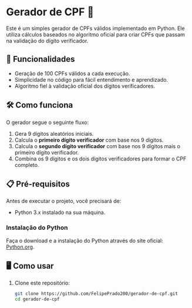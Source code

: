 # Gerador de CPF 🧮

Este é um simples gerador de CPFs válidos implementado em Python. Ele utiliza cálculos baseados no algoritmo oficial para criar CPFs que passam na validação do dígito verificador.

## 🚀 Funcionalidades

- Geração de 100 CPFs válidos a cada execução.
- Simplicidade no código para fácil entendimento e aprendizado.
- Algoritmo fiel à validação oficial dos dígitos verificadores.

## 🛠️ Como funciona

O gerador segue o seguinte fluxo:

1. Gera 9 dígitos aleatórios iniciais.
2. Calcula o **primeiro dígito verificador** com base nos 9 dígitos.
3. Calcula o **segundo dígito verificador** com base nos 9 dígitos mais o primeiro dígito verificador.
4. Combina os 9 dígitos e os dois dígitos verificadores para formar o CPF completo.

## 📋 Pré-requisitos

Antes de executar o projeto, você precisará de:

- Python 3.x instalado na sua máquina.

### Instalação do Python
Faça o download e a instalação do Python através do site oficial: [Python.org](https://www.python.org/).

## 🖥️ Como usar

1. Clone este repositório:
   ```bash
   git clone https://github.com/FelipePrado200/gerador-de-cpf.git
   cd gerador-de-cpf
